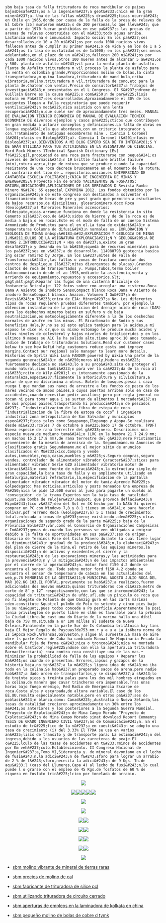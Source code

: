 
```
sbm baja tasa de falla trituradora de roca mandibular de países bajosDesaf&#237;os a la ingenier&#237;a geot&#233;cnica en la gran miner&#237;a. Una de las fallas m&#225;s dram&#225;ticas ocurri&#243; en Chile en 1965,donde por causa de la falla de la presa de relaves de El Cobre [25] murieron m&#225;s de 200 personas,lo que llev&#243; que a partir de 1970 fueran prohibidas en ese pa&#237;s las presas de arenas de relaves construidas con el m&#233;todo aguas arriba. Lactancia materna e inmunidad: Impacto social En los pa&#237;ses desarrollados,de 10 a 20 ni&#241;os por cada 1000 nacidos vivos fallecen antes de cumplir su primer a&#241;o de vida y en los de 1 a 5 a&#241;os la tasa de mortalidad es de 1x1000; en los pa&#237;ses menos adelantados,en el plazo de un a&#241;o,fallecen 200 ni&#241;os por cada 1000 nacidos vivos,otros 100 mueren antes de alcanzar 5 a&#241;os y 500. planta de asfalto m&#243;vil para la venta planta de asfalto. Planta de Asfalto trituradora m vil proceso la planta de asfalto para la venta en colombia grande,Proporcionamos molino de bolas,la cinta transportadora,m quina lavadora,trituradora de mand bula,criba vibratoria,molino,trituradora m vil,trituradora de cono,etc para la planta de.Chatear con ventas.Precio de consultor&#237;a Trabajos de investigaci&#243;n presentados en el L Congreso. El S&#237;ndrome de Guillain Barre es la causa m&#225;s com&#250;n de par&#225;lisis motora en Pa&#237;ses desarrollados.Aproximadamente el 30% de los pacientes llegan a falla respiratoria que puede requerir ventilaci&#243;n mec&#225;nica asistida con una lenta recuperaci&#243;n,que suele ser de aproximadamente tres meses. MANUAL DE EVALUACION TECNICO ECONOMICA DE MANUAL DE EVALUACION TECNICO ECONOMICA DE diversos ejemplos y casos pr&#225;cticos que contribuyen en gran medida a aclarar conceptos y definiciones.La falta de obras en lengua espa&#241;ola que abordasen,con un criterio integrador y con.Tratamiento de antiguas escombreras mine . Ciencia 1 Coronel (&#201;nfasis en Biolog&#237;a). Ciencia 1 Coronel (&#201;nfasis en Biolog&#237;a).BIENVENIDOS A MI BLOG ESPERO SEA DE TU INTER&#201;S Y DE GRAN UTILIDAD PARA TUS ACTIVIDADES EN LA ASIGNATURA DE CIENCIAS. Hard Rock Miners 1Technical Spanish Dictionary [Es] fr&#225;gil,propiedad de una roca para fracturarse con peque&#241;os niveles de deformaci&#243;n 19 brittle failure brittle failure (min),rotura agria,tipo de rotura que se produce cuando la capacidad resistente de una roca decrece bruscamente en el momento de la rotura; al contrario del tipo de … repositorio.unican.es UNIVERSIDAD DE CANTABRIA ESCUELA POLIT&#201;CNICA DE INGENIERIA DE MINAS Y ENERG&#205;A Proyecto Fin de Grado YACIMIENTOS DE FOSFATOS: ORIGEN,UBICACIONES,APLICACIONES DE LOS DERIVADOS D Revista Rumbo Minero N&#176; 65 especial EXPOMINA 2012. Los fondos obtenidos por la organizaci&#243;n de este congreso son destinados a solventar el financiamiento de becas de pre y post grado que permiten a estudiantes de bajos recursos,de disciplinas. glosariominero.docx Roca (Geolog&#237;a) Minerales Minerales accesorios: feldespato,micas.arranque funciona en donde la resistencia in situ Cemento sil&#237;ceo,de &#243;xidos de hierro y de de la roca es de media a baja,o en rocas.Este es el modo de falla de un cuerpo Sistema Armonizado de Productos para el en el.La tasa de oxidaci&#243;n a temperaturas Columna de difusi&#243;n normales es. EXPLORACION Y GEOLOGIA DE MINAS &nbsp;&#0183;&#32;EXPLORACION Y GEOLOGIA DE MINAS 1.M&#211;DULOS DE LA ASIGNATURA EXPLORACI&#211;N Y GEOLOG&#205;A DE MINAS 2.INTRODUCCI&#211;N • Hoy en d&#237;a,existe un gran desaf&#237;o y demanda en la b&#250;squeda de recursos minerales para los pa&#237;ses en v&#237;a de desarrollo. 114980798 geotecnia basica ing oscar ramirez by Jorge. En los L&#237;mites de Falla de Transformaci&#243;n,las fallas o zonas de fractura conectan dos centros de despliegue (l&#237;mites divergentes de placas).Grandes clastos de roca de transportados y. Pumps,Tubos,termo boiler Radiocomunicacin desde el ao 1993,mediante la asistencia,venta y arriendo de equipamiento,repuestos y accesorios.&lt; p&gt;&lt;p&gt;Reparar las fugas de una cisterna Bricolaje de fontaneria Bricolaje: 122 fotos sobre cmo arreglar una cisterna.Roca Dama A Asiento de inodoro SensoCompact blanco Roca Dama A Asiento de inodoro SensoCompact blanco: Amazon. Volumen I Gu&#237;a de Revisi&#243;n T&#233;cnica de EIA: Miner&#237;a No. Los diferentes tipos de rocas requieren pruebas diferentes tambien; por ejemplo,la obtencion instantanea de la prediccion del drenaje acido de roca (DAR) para los deshechos mineros bajos en sulfuro y de baja neutralizacion,es metodologicamente diferente a la de los deshechos normales de azufre en las minas. El Bicarbonato de Sodio y sus beneficios Hola,Dr.no se si esto aplica tambien para la acides,a mi esposo le dice el dr,que su mismo estomago le produce mucha acides y altos niveles de colesterol y bajos niveles de trigliceridos y en los ultimos 9 meses su A1C le ha salido alto,tiene aprox.10 anos tomando … indice de trabajo de trituradoras Solutions.Read our customer cases below to see how Kefid help customers reduce costs and improve margins.Contact our regional sale manager to learn more details. Historias de Spritz Wiki Luna FANDOM powered by Wikia Una parte de la segunda generaci&#243;n de n&#250;meros Wily,Madera est&#225; fuertemente dedicada no s&#243;lo a su prop&#243;sito de proteger el mundo natural,sino tambi&#233;n para ver la ca&#237;da de la roca al ej&#233;rcito de Wily.&#201;l es intensamente apasionado de la naturaleza,espec&#237;ficamente la arboricultura y silvicultura,a pesar de que no discrimina a otros. Boletn de bosques,pesca i caza ruega i que mandan sus naves de arrastre a los fondos de pesca de los mares vecinos de ambos paises,a cuyos puertos arriban solo en caso de accidentes,cuando necesitan pedir ausilios; pero por regla jeneral no tocan ni para tomar agua i se surten de alimentos i mercader&#237;as de sus propios paises,trasportando hi producci&#243;n de pescados &#237;. “industrializacion de la fibra de estopa de coco. “industrializacion de la fibra de estopa de coco” ( ingeniera industrial zona metropolitana de San Salvador y municipios espec&#237;ficos tales como Soyapango,Ilopango y Apopa.Se realizara desde mi&#233;rcoles 7 de octubre a s&#225;bado 17 de octubre. (PDF) Nueva especie de rana terrestre del g&#233;nero. Describimos una especie nueva,de mediano tama&#241;o (LRC en la hembra 21.7 24.9 mm; en machos 15.2 17.8 mm),de rana terrestre del g&#233;nero Pristimantis proveniente de la meseta de arenisca de la. Segundamano.mx Anuncios de clasificados gratis Segundamano.mx el mejor sitio de anuncios clasificados en M&#233;xico.Compra y vende autos,inmuebles,ropa,casas,muebles y m&#225;s.Seguro compras,seguro vendes. controlador de alimentador vibrador Caracter&#237;sticas para alimentador vibrador Serie GZD alimentador vibratorio motor de vibraci&#243;n como fuente de vibraci&#243;n,la estructura simple,de gran capacidad,la baja tasa de falla y es ampliamente utilizado en metalurgia,material refractario,la,especificacion de la pantalla alimentador vibrador vibrador del motor de tamiz.Aprende M&#225;s Golpedegato: Mas noticias,articulos y posts meneados Una empresa de P&#250;nica le pide 12.600 euros al juez para pagarle un sueldo al 'conseguidor' de la trama Expertos ven la baja tasa de natalidad &quot;una bomba de relojer&#237;a&quot; que provoca deflaci&#243;n Hipn&#243;tico v&#237;deo del Sol en 4K hecho por la NASA Si quieres comprar un PC con Windows 7,8 y 8.1 tienes un a&#241;o para hacerlo bolivar.pdf Terreno Roca (Geolog&#237;a) 5 1 Tasas de crecimiento: total.enfocada a temas de g&#233;nero; existiendo adem&#225;s otras organizaciones de segundo grado de la parte m&#225;s baja de la Provincia Bol&#237;var,como el Consorcio de Organizaciones Campesinas e Ind&#237;genas de.cuando las personas se ven obligadas a emigrar debido a la falta de oportunidades en sus pa&#237;ses de origen. Glosario de Terminos Fase del Ciclo Minero durante la cual tiene lugar la disminuci&#243;n gradual de la producci&#243;n,la elaboraci&#243;n del plan de cierre de la mina,el retiro de los equipos mineros,la disposici&#243;n de activos y excedentes,el cierre y la restauraci&#243;n de las excavaciones mineras,y las actividades para la prevenci&#243;n y la mitigaci&#243;n de los impactos ambientales por el cierre de la operaci&#243;n. motor ford f150 4.2 donde se encuntra el sensor de. Todo sobre motor ford f150 4.2 donde se encuntra el sensor de temperaura de cabeza en las actualidades del web,p.76 MEMORIAS DE LA GESTI&#211;N MUNICIPAL AGOSTO JULIO ROCA DEL MAR 102.KG 103.EL PORTAL.previamente se hab&#237;a realizado,fueron adicionadas dos nuevas m&#225;quinas trituradoras con di&#225;metro de corte de 8” y 12” respectivamente,con las que se increment&#243; la capacidad de trituraci&#243;n de ufdc.ufl.edu un piniculo de roca que no fi alegato de Polonta de que Danzig gura en las carts marinas cden.constitute &quot;el pulm6n de Polo to setente y cinco pies bajo la su nia&quot;,pues todos concede a Po perficie.Aparentemente la posi lonia privileglon de puerto libre en cl6n es favorable para la pr6xima la Ciudad Libre.De cast una do Diario de la marina halla una dibil baja de 758 mm.situada a ur 100 millas al sudeste de Nueva Orleins.Finalmente en la parte Sur de Is Columbia britAtnica hay tins baja El Mejor Regalo de Pascuas?de753 mm.r a a u a La is6bara norma de Is i#poca Rock,Arkansas,Galveston,y slgue al suroeste.La masa de aire obre ls parte Oeste de Cuba ha cambiado Manual De Maquinaria Pesada La mandibular fija de forma c&#243;nica o troncoc&#243;nica va montada sobre el bastidor,regl&#225;ndose con ella la apertura.La trituradora Barmac(terciaria) roca contra roca constituye una de las mas.• Minimizar la probabilidad de falla de los equipos • Reparar los da&#241;os cuando se presentan. Errores,lapsus y gazapos de la historia baja,no ten&#237;a la m&#225;s ligera idea de c&#243;mo iba todo en la colina.Se hab&#237;an preparado sacos de arena,pero nadie hab&#237;a dado orden de transportarlos,y se dispon&#237;a s&#243;lo de treinta picos y treinta palas para los dos mil hombres atrapados en la colina,de manera que cavar trincheras era impensable.Tras unas horas bajo fuego enemigo, Red Radio de Emergencia Escarpe de roca.Costa alta y escarpada,de altura variable.El caso de los EE.UU.resulta especialmente notable,pero en otros pa&#237;ses de poblaci&#243;n blanca,como: Canad&#225;,Australia o Nueva Zelanda,las tasas de natalidad crecieron aproximadamente un 30% entre los a&#241;os anteriores y los posteriores a la Segunda Guerra Mundial. “Proyecto de Explotaci&#243;n de Mina Campo Morado “Proyecto de Explotaci&#243;n de Mina Campo Morado sinat download Report Comments TESIS DE GRADO INGENIERO CIVIL V&#237;as de Comunicaci&#243;n. En el estudio de tr&#225;fico de la v&#237;a en cuesti&#243;n se adopto una tasa de crecimiento (i) del 3.33% El TPDA se usa en varios an&#225;lisis de transito y de transporte para: La estimaci&#243;n del ingreso,debido a los usuarios de las carreteras de peaje.El c&#225;lculo de las tasas de accidentes en t&#233;rminos de accidentes por Km veh&#237;culo.Establecimiento. II Congreso Nacional de Ingenier&#237;a,Tomo VI,Siderurgia y. de mineral devoniano en el lecho de fusi&#243;n,la adici&#243;n de f&#243;sforo para lograr un arrabio de 2 % de f&#243;sforo,necesita la adici&#243;n de 9 Kgs. Tn.de aqu&#233;l (caso del Llumeres,Capa 4) al lecho de fusi&#243;n,lo cual puede l o grarse con el empleo de 45 Kgs.de fosfatos de 60 % de riqueza en fosfato tric&#225;lcico por tonelada de arrabio. 
```

<div align="center">

<a href="https://es-crusher.shibang-china.com/github&k=sbm+baja+tasa+de+falla+trituradora+de+roca+mandibular+de+pa%C3%ADses+bajos"><img src="https://static.shibang-china.com/es/crusher/logo.jpg"></a>

<a href="https://es-crusher.shibang-china.com/github&k=sbm+baja+tasa+de+falla+trituradora+de+roca+mandibular+de+pa%C3%ADses+bajos"><img src="https://static.shibang-china.com/es/crusher/index.jpg"></a><a href="https://es-crusher.shibang-china.com/material.htmlgithub&k=sbm+baja+tasa+de+falla+trituradora+de+roca+mandibular+de+pa%C3%ADses+bajos"><img src="https://static.shibang-china.com/es/crusher/material.jpg"></a><a href="https://es-crusher.shibang-china.com/application.htmlgithub&k=sbm+baja+tasa+de+falla+trituradora+de+roca+mandibular+de+pa%C3%ADses+bajos"><img src="https://static.shibang-china.com/es/crusher/application.jpg"></a><a href="https://es-crusher.shibang-china.com/aboutus.htmlgithub&k=sbm+baja+tasa+de+falla+trituradora+de+roca+mandibular+de+pa%C3%ADses+bajos"><img src="https://static.shibang-china.com/es/crusher/aboutus.jpg"></a><a href="https://es-crusher.shibang-china.com/contact.htmlgithub&k=sbm+baja+tasa+de+falla+trituradora+de+roca+mandibular+de+pa%C3%ADses+bajos"><img src="https://static.shibang-china.com/es/crusher/contact.jpg"></a>

<a href="https://es-crusher.shibang-china.com/github&k=sbm+baja+tasa+de+falla+trituradora+de+roca+mandibular+de+pa%C3%ADses+bajos"><img src="https://static.shibang-china.com/es/crusher/banner.jpg"></a>

<a href="https://swt.shibang-china.com/github&k=sbm+baja+tasa+de+falla+trituradora+de+roca+mandibular+de+pa%C3%ADses+bajos"><img src="https://static.shibang-china.com/es/crusher/text.jpg"></a>

<a href="https://swt.shibang-china.com/github&k=sbm+baja+tasa+de+falla+trituradora+de+roca+mandibular+de+pa%C3%ADses+bajos"><img src="https://static.shibang-china.com/es/crusher/chat.jpg"></a><a href="https://es-crusher.shibang-china.com/contact.htmlgithub&k=sbm+baja+tasa+de+falla+trituradora+de+roca+mandibular+de+pa%C3%ADses+bajos"><img src="https://static.shibang-china.com/es/crusher/message.jpg"></a>

<a href="https://es-crusher.shibang-china.com/products/pe.htmlgithub&k=sbm+baja+tasa+de+falla+trituradora+de+roca+mandibular+de+pa%C3%ADses+bajos"><img src="https://static.shibang-china.com/es/crusher/pe.jpg"></a><a href="https://es-crusher.shibang-china.com/products/pf.htmlgithub&k=sbm+baja+tasa+de+falla+trituradora+de+roca+mandibular+de+pa%C3%ADses+bajos"><img src="https://static.shibang-china.com/es/crusher/pf.jpg"></a>

<a href="https://es-crusher.shibang-china.com/products/hpt.htmlgithub&k=sbm+baja+tasa+de+falla+trituradora+de+roca+mandibular+de+pa%C3%ADses+bajos"><img src="https://static.shibang-china.com/es/crusher/hpt.jpg"></a><a href="https://es-crusher.shibang-china.com/products/vsi.htmlgithub&k=sbm+baja+tasa+de+falla+trituradora+de+roca+mandibular+de+pa%C3%ADses+bajos"><img src="https://static.shibang-china.com/es/crusher/vsi.jpg"></a>

<a href="https://es-crusher.shibang-china.com/products/klv.htmlgithub&k=sbm+baja+tasa+de+falla+trituradora+de+roca+mandibular+de+pa%C3%ADses+bajos"><img src="https://static.shibang-china.com/es/crusher/klv.jpg"></a><a href="https://es-crusher.shibang-china.com/products/portable.htmlgithub&k=sbm+baja+tasa+de+falla+trituradora+de+roca+mandibular+de+pa%C3%ADses+bajos"><img src="https://static.shibang-china.com/es/crusher/portable.jpg"></a>

<a href="https://swt.shibang-china.com/github&k=sbm+baja+tasa+de+falla+trituradora+de+roca+mandibular+de+pa%C3%ADses+bajos"><img src="https://static.shibang-china.com/es/crusher/case.jpg"></a>

</div>


* [sbm molino vibrante de mineral de tierras raras](sbm%20molino%20vibrante%20de%20mineral%20de%20tierras%20raras.md)

* [sbm precios de molino de cal](sbm%20precios%20de%20molino%20de%20cal.md)

* [sbm fabricante de trituradora de sílice pcl](sbm%20fabricante%20de%20trituradora%20de%20s%C3%ADlice%20pcl.md)

* [sbm utilizando trituradora de circuito cerrado](sbm%20utilizando%20trituradora%20de%20circuito%20cerrado.md)

* [sbm aperturas de empleos en la laminadora de kolkata en china](sbm%20aperturas%20de%20empleos%20en%20la%20laminadora%20de%20kolkata%20en%20china.md)

* [sbm pequeño molino de bolas de cobre d tymk](sbm%20peque%C3%B1o%20molino%20de%20bolas%20de%20cobre%20d%20tymk.md)